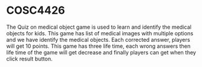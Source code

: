 # COSC4426

The Quiz on medical object game is used to learn and identify the medical objects for kids. This game has list of medical images with multiple options and we have identify the medical objects. Each corrected answer, players will get 10 points. This game has three life time, each wrong answers then life time of the game will get decrease and finally players can get when they click result button.

